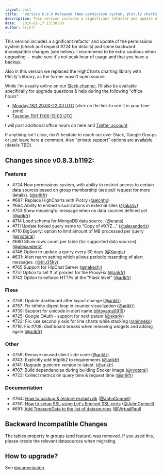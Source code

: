 ```yaml
---
layout: post
title:  "Version 0.9.0 Released (New permission system, plot.ly charts and more)"
description: This version includes a significant refactor and update of the permissions system and some backward incompatible changes (see below). I recommend to be extra cautious when upgrading -- make sure it's not peak hour of usage and that you have a backup.
date:   2016-01-17 13:38:00
author: arikfr
---
```


This version includes a significant refactor and update of the permissions system (check pull request #724 for details) and some backward incompatible changes (see below). I recommend to be extra cautious when upgrading -- make sure it's not peak hour of usage and that you have a backup.

Also in this version we replaced the HighCharts charting library with Plot.ly's library, as the former wasn't open source.

While I'm usually online on our [Slack channel](http://slack.redash.io), I'll also be available specifically for upgrade questions & help during the following "office hours":

* [Monday 18/1 20:00-22:00 UTC](http://time.is/2000_18_Jan_2016_in_UTC) (click on the link to see it in your time zone)
* [Tuesday 19/1 11:00-13:00 UTC](http://time.is/1100_19_Jan_2016_in_UTC)

I will post additional office hours on here and [Twitter account](http://twitter.com/getredash).

If anything isn't clear, don't hesitate to reach out over Slack, Google Groups or just leave here a comment. Also "private support" options are available (details TBD).

## Changes since v0.8.3.b1192:

### Features

* #724 New permissions system, with ability to restrict access to certain data sources based on group membership (see pull request for more details). ([@arikfr](http://github.com/arikfr))
* #687: Replace HighCharts with Plot.ly ([@alonho](http://github.com/alonho))
* #664 Ability to embed visualizations in external sites ([@akariv](http://github.com/akariv))
* #753 Show meaningful message when no data sources defined yet ([@arikfr](http://github.com/arikfr))
* #714 Load schema for MongoDB data source. ([@erans](http://github.com/erans))
* #711 Update forked query name to "Copy of #XYZ..." ([@alexanderlz](http://github.com/alexanderlz))
* #710 BigQuery: option to limit amount of MB processed per query ([@ryotarai](http://github.com/ryotarai))
* #680 Show rows count per table (for supported data sources) ([@alexanderlz](http://github.com/alexanderlz))
* #746 Option to update a query every 30 days ([@Xangis](http://github.com/Xangis))
* #631: Alert rearm setting which allows periodic resending of alert messages. ([@blu35ky](http://github.com/blu35ky))
* #765 Support for HipChat Server ([@nakechi](http://github.com/nakechi))
* #751 Option to set # of proxies for the ProxyFix ([@arikfr](http://github.com/arikfr))
* #742 Option to enforce HTTPs at the "Flask level" ([@arikfr](http://github.com/arikfr))

### Fixes
* #758: Update dashboard after layout change ([@arikfr](http://github.com/arikfr))
* #757: Fix infinite digest loop in counter visualization ([@arikfr](http://github.com/arikfr))
* #739: Support for unicode in alert name ([@toyama0919](http://github.com/toyama0919))
* #725: Google OAuth - support for next param ([@akariv](http://github.com/akariv))
* #722: Fix: use second y axis for line charts while stacking ([@ninneko](http://github.com/ninneko))
* #716: Fix #708: dashboard breaks when removing widgets and adding again ([@arikfr](http://github.com/arikfr))

### Other
* #759: Remove unused client side code ([@arikfr](http://github.com/arikfr))
* #743: Explicitly add httplib2 to requirements ([@arikfr](http://github.com/arikfr))
* #741: Upgrade gunicorn version to latest. ([@arikfr](http://github.com/arikfr))
* #707: Build dependencies during building Docker image ([@ryotarai](http://github.com/ryotarai))
* #723: Collect metrics on query time & request time ([@arikfr](http://github.com/arikfr))

### Documentation
* #764: [How to backup & restore re:dash db](http://docs.redash.io/en/latest/misc/backup_restore.html) ([@JohnConnell](http://github.com/JohnConnell))
* #750: [How to setup SSL using Let's Encrypt SSL certs](http://docs.redash.io/en/latest/misc/letsencrypt.html) ([@JohnConnell](http://github.com/JohnConnell))
* #691: [Add TreasureData to the list of datasources](http://docs.redash.io/en/latest/datasources.html#treasure-data) ([@VirtualPaul](http://github.com/VirtualPaul))

## Backward Incompatible Changes

The tables property in groups (and feature) was removed. If you used this, please create the relevant datasources when migrating.

## How to upgrade?

See [documentation](http://docs.redash.io/en/latest/upgrade.html).
